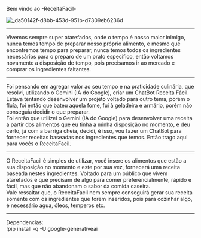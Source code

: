 Bem vindo ao -ReceitaFacil-

![_da50142f-d8bb-453d-951b-d7309eb6236d](https://github.com/fabriciofvm/Projeto_ImersaoIA_ReceitaFacil-/assets/98234014/30a0b748-e97a-4bc7-bdcd-c716cefdcb34)


_______________________________________________________________________________________________________________________________________________________________________________                                                                   
  Vivemos sempre super atarefados, onde o tempo é nosso maior inimigo, nunca temos tempo de preparar nosso próprio alimento, e mesmo que encontremos tempo para preparar, nunca temos todos os ingredientes necessários para o preparo de um prato específico, então voltamos novamente a disposição de tempo, pois precisamos ir ao mercado e comprar os ingredientes faltantes.
_______________________________________________________________________________________________________________________________________________________________________________ 
                                                                    
                                                                                                                                 
 Foi pensando em agregar valor ao seu tempo e na praticidade culinária, que resolvi, utilizando o Gemini (IA do Google), criar um ChatBot Receita Fácil.  Estava tentando desenvolver um projeto voltado para outro tema, porém o fluía, foi então que bateu aquela fome, fui à geladeira e armário, porém não conseguia decidir o que preparar.  
  	Foi então que utilizei o Gemini (IA do Google) para desenvolver uma receita a partir dos alimentos que eu tinha a minha disposição no momento, e deu certo, já com a barriga cheia, decidi, é isso, vou fazer um ChatBot para fornecer receitas baseadas nos ingredientes que temos. Então trago aqui para vocês o ReceitaFacil. 
   
________________________________________________________________________________________________________________________________________________________________________________
                                                                     
  O ReceitaFacil é simples de utilizar, você insere os alimentos que estão a sua disposição no momento e este por sua vez, fornecerá uma receita baseada nestes ingredientes. Voltado para um público que vivem atarefados e que precisam de algo para comer preferencialmente, rápido e fácil, mas que não abandonam o sabor da comida caseira.  
  	Vale ressaltar que, o ReceitaFacil nem sempre conseguirá gerar sua receita somente com os ingredientes que forem inseridos, pois para cozinhar algo, é necessário água, óleos, temperos etc. 
  
________________________________________________________________________________________________________________________________________________________________________________
  	
Dependencias:  
              !pip install -q -U google-generativeai
